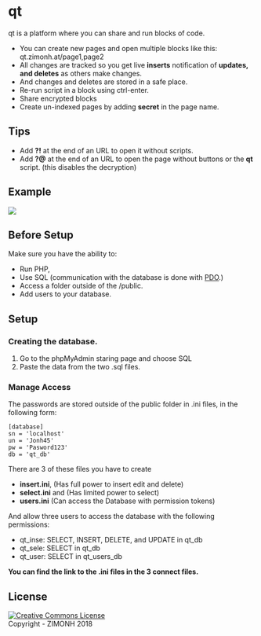 # qt
qt is a platform where you can share and run blocks of code.
- You can create new pages and open multiple blocks like this: qt.zimonh.at/page1,page2
- All changes are tracked so you get live __inserts__ notification of __updates, and deletes__ as others make changes.
- And changes and deletes are stored in a safe place.
- Re-run script in a block using ctrl-enter.
- Share encrypted blocks
- Create un-indexed pages by adding __secret__ in the page name.

## Tips
- Add __?!__ at the end of an URL to open it without scripts.
- Add __?@__ at the end of an URL to open the page without buttons or the __qt__ script. (this disables the decryption)

## Example
<img src="https://blog.zimonh.at/wp-content/uploads/2018/06/qt_sceen.jpg"/>

## Before Setup
Make sure you have the ability to:
- Run PHP,
- Use SQL  (communication with the database is done with [PDO](http://php.net/manual/en/intro.pdo.php).)
- Access a folder outside of the /public.
- Add users to your database.

## Setup
### Creating the database.
1. Go to the phpMyAdmin staring page and choose SQL
2. Paste the data from the two .sql files.

### Manage Access
The passwords are stored outside of the public folder in .ini files, in the following form:
```
[database]
sn = 'localhost'
un = 'Jonh45'
pw = 'Pasword123'
db = 'qt_db'
```
There are 3 of these files you have to create 
- __insert.ini__, (Has full power to insert edit and delete)
- __select.ini__ and  (Has limited power to select)
- __users.ini__ (Can access the Database with permission tokens)

And allow three users to access the database with the following permissions:
- qt_inse: SELECT, INSERT, DELETE, and UPDATE in qt_db
- qt_sele: SELECT in qt_db
- qt_user: SELECT in qt_users_db

__You can find the link to the .ini files in the 3 connect files.__

## License
<a rel="license" href="http://creativecommons.org/licenses/by-nc-sa/4.0/"><img alt="Creative Commons License" style="border-width:0" src="https://i.creativecommons.org/l/by-nc-sa/4.0/88x31.png" /></a><br>
Copyright - ZIMONH 2018
